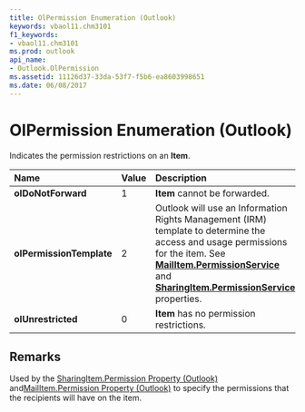 ```yaml
---
title: OlPermission Enumeration (Outlook)
keywords: vbaol11.chm3101
f1_keywords:
- vbaol11.chm3101
ms.prod: outlook
api_name:
- Outlook.OlPermission
ms.assetid: 11126d37-33da-53f7-f5b6-ea8603998651
ms.date: 06/08/2017
---
```



# OlPermission Enumeration (Outlook)

Indicates the permission restrictions on an **Item**.



|**Name**|**Value**|**Description**|
|:-----|:-----|:-----|
| **olDoNotForward**|1| **Item** cannot be forwarded.|
| **olPermissionTemplate**|2|Outlook will use an Information Rights Management (IRM) template to determine the access and usage permissions for the item. See **[MailItem.PermissionService](mailitem-permissionservice-property-outlook.md)** and **[SharingItem.PermissionService](sharingitem-permissionservice-property-outlook.md)** properties.|
| **olUnrestricted**|0| **Item** has no permission restrictions.|

## Remarks

Used by the [SharingItem.Permission Property (Outlook)](sharingitem-permission-property-outlook.md) and[MailItem.Permission Property (Outlook)](mailitem-permission-property-outlook.md) to specify the permissions that the recipients will have on the item.


